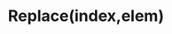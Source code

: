 ---
title: Replace(index,elem)
position: 2.13
type: manipulate
description: It replaces the element in the given position by the one as argument
---